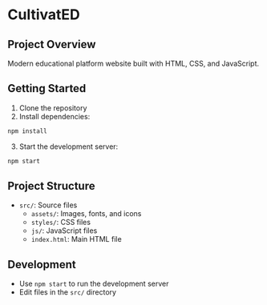 # CultivatED

## Project Overview
Modern educational platform website built with HTML, CSS, and JavaScript.

## Getting Started
1. Clone the repository
2. Install dependencies:
```bash
npm install
```
3. Start the development server:
```bash
npm start
```

## Project Structure
- `src/`: Source files
  - `assets/`: Images, fonts, and icons
  - `styles/`: CSS files
  - `js/`: JavaScript files
  - `index.html`: Main HTML file

## Development
- Use `npm start` to run the development server
- Edit files in the `src/` directory